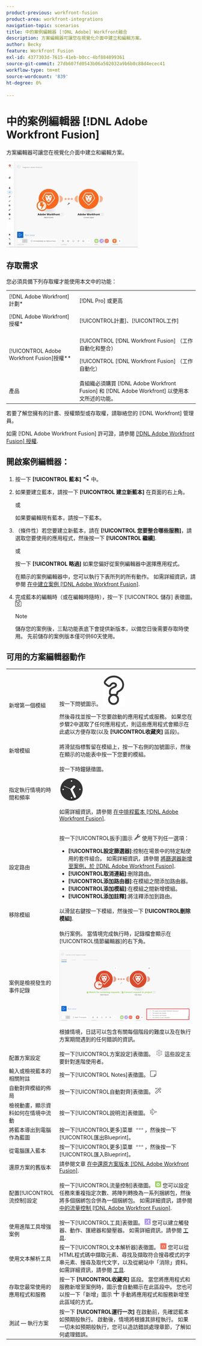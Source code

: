 ```yaml
---
product-previous: workfront-fusion
product-area: workfront-integrations
navigation-topic: scenarios
title: 中的案例編輯器 [!DNL Adobe] Workfront融合
description: 方案編輯器可讓您在視覺化介面中建立和編輯方案。
author: Becky
feature: Workfront Fusion
exl-id: 4377303d-7615-41eb-b0cc-4bf884899361
source-git-commit: 27db607fd0543b06a502032a9b6b0c88d4ecec41
workflow-type: tm+mt
source-wordcount: '839'
ht-degree: 0%

---
```


# 中的案例編輯器 [!DNL Adobe Workfront Fusion]

方案編輯器可讓您在視覺化介面中建立和編輯方案。

![](assets/scenario-editor-350x228.jpg)

## 存取需求

您必須具備下列存取權才能使用本文中的功能：

<table style="table-layout:auto"> 
 <col> 
 <col> 
 <tbody> 
  <tr> 
    <td role="rowheader">[!DNL Adobe Workfront] 計劃*</td> 
   <td> <p>[!DNL Pro] 或更高</p> </td> 
  </tr> 
  <tr data-mc-conditions=""> 
   <td role="rowheader">[!DNL Adobe Workfront] 授權*</td> 
   <td> <p>[!UICONTROL計畫]、[!UICONTROL工作]</p> </td> 
  </tr> 
  <tr> 
   <td role="rowheader">[!UICONTROL Adobe Workfront Fusion]授權**</td> 
   <td> <p>[!UICONTROL [!DNL Workfront Fusion] （工作自動化和整合） </p><p>[!UICONTROL [!DNL Workfront Fusion] （工作自動化）</p>  </td> 
  </tr> 
  <tr> 
   <td role="rowheader">產品</td> 
   <td>貴組織必須購買 [!DNL Adobe Workfront Fusion] 和 [!DNL Adobe Workfront] 以使用本文所述的功能。</td> 
  </tr> 
 </tbody> 
</table>

若要了解您擁有的計畫、授權類型或存取權，請聯絡您的 [!DNL Workfront] 管理員。

如需 [!DNL Adobe Workfront Fusion] 許可證，請參閱 [[!DNL Adobe Workfront Fusion] 授權](../../workfront-fusion/get-started/license-automation-vs-integration.md).

## 開啟案例編輯器：

1. 按一下 **[!UICONTROL 藍本]** ![](assets/scenarios-icon.png) 中。

1. 如果要建立藍本，請按一下 **[!UICONTROL 建立新藍本]** 在頁面的右上角。

   或

   如果要編輯現有藍本，請按一下藍本。

1. （條件性）若您要建立新藍本，請在 **[!UICONTROL 您要整合哪些服務]**，請選取您要使用的應用程式，然後按一下 **[!UICONTROL 繼續]**.

   或

   按一下 **[!UICONTROL 略過]** 如果您偏好從案例編輯器中選擇應用程式。

   在顯示的案例編輯器中，您可以執行下表所列的所有動作。 如需詳細資訊，請參閱 [在中建立案例 [!DNL Adobe Workfront Fusion]](../../workfront-fusion/scenarios/create-a-scenario.md).

1. 完成藍本的編輯時（或在編輯時隨時），按一下 [!UICONTROL 儲存] 表徵圖。 ![](assets/save-icon.gif)

   >[!NOTE]
   >
   >儲存您的案例後，三點功能表底下會提供新版本，以備您日後需要存取時使用。 先前儲存的案例版本僅可供60天使用。

## 可用的方案編輯器動作

<table style="table-layout:auto"> 
<tbody>
  <tr>
     <td role="rowheader">新增第一個模組</td>
     <td> <p>按一下問號圖示。 <img src="assets/question-mark-full-size.png"></p> <p> 然後尋找並按一下您要啟動的應用程式或服務。 如果您在步驟2中選取了任何應用程式，則這些應用程式會顯示在此處以方便存取(以及 <strong>[!UICONTROL收藏夾]</strong> 區段)。</p> </td>
  </tr>
  <tr>
     <td role="rowheader">新增模組</td>
     <td>將滑鼠指標暫留在模組上，按一下右側的加號圖示，然後在顯示的功能表中按一下您要的模組。</td>
  </tr>  
  <tr>   
     <td role="rowheader">指定執行情境的時間和頻率</td>  
      <td> <p>按一下時鐘錶徵圖。 </p> <p> <img src="assets/clock-icon.gif"> </p> <p>如需詳細資訊，請參閱 <a href="../../workfront-fusion/scenarios/schedule-a-scenario.md" class="MCXref xref">在中排程藍本 [!DNL Adobe Workfront Fusion]</a>.</p> </td>
  </tr>  
  <tr>
     <td role="rowheader">設定路由</td>   
     <td> <p>按一下[!UICONTROL扳手]圖示 <img src="assets/wrench-icon.gif"> 使用下列任一選項：</p>    
       <ul>
         <li><strong>[!UICONTROL設定篩選器]</strong>:控制在場景中的特定點使用的套件組合。 如需詳細資訊，請參閱 <a href="../../workfront-fusion/scenarios/add-a-filter-to-a-scenario.md" class="MCXref xref">將篩選器新增至案例，於 [!DNL Adobe Workfront Fusion]</a>.</li>     
         <li><strong>[!UICONTROL取消連結]</strong>:刪除路由。</li>     
         <li><strong>[!UICONTROL添加路由器]</strong>:在模組之間添加路由器。 </li>     
         <li><strong>[!UICONTROL添加模組]</strong>:在模組之間新增模組。</li>     
         <li><strong>[!UICONTROL添加註釋]</strong>:將注釋添加到路由。</li>   
       </ul> 
     </td>  
  </tr>  
  <tr>  
     <td role="rowheader">移除模組</td>   
     <td>以滑鼠右鍵按一下模組，然後按一下 <strong>[!UICONTROL刪除模組]</strong>.</td>  
   </tr>  
   <tr> 
     <td role="rowheader">案例是檢視發生的事件記錄</td>     
     <td> 
       <p>執行案例。 當情境完成執行時，記錄檔會顯示在[!UICONTROL情節編輯器]的右下角。 </p> <p> <img src="assets/log-350x189.png" style="width: 350;height: 189;"> </p> <p>根據情境，日誌可以包含有關每個階段的難度以及在執行方案期間遇到的任何錯誤的資訊。</p> 
     </td>  
   </tr>  
   <tr>   
     <td role="rowheader">配置方案設定</td>   
     <td>按一下[!UICONTROL方案設定]表徵圖。 <img src="assets/gear-icon-settings.png"> 這些設定主要針對進階使用者。</td>  
   </tr>  
   <tr>   
     <td role="rowheader">輸入或檢視藍本的相關附註</td>   
     <td>按一下[!UICONTROL Notes]表徵圖。 <img src="assets/notes-icon.gif"></td>  
   </tr>  
   <tr> 
     <td role="rowheader">自動對齊模組的佈局 </td>   
     <td>按一下[!UICONTROL自動對齊]表徵圖。 <img src="assets/auto-align-icon.gif"></td>  </tr>  <tr>   <td role="rowheader">檢視動畫，顯示資料如何在情境中流動</td>   <td>按一下[!UICONTROL說明流]表徵圖。 <img src="assets/explain-flow-airplane-icon.gif"></td>  
   </tr>  
   <tr> 
     <td role="rowheader">將藍本導出到電腦作為藍圖</td>   
     <td>按一下[!UICONTROL更多]菜單 <img src="assets/more-icon.png">，然後按一下[!UICONTROL匯出Blueprint]。</td>  
   </tr>  
   <tr>   
     <td role="rowheader">從電腦匯入藍本</td>   
     <td>按一下[!UICONTROL更多]菜單 <img src="assets/more-icon.png">，然後按一下[!UICONTROL匯入Blueprint]。</td>  
   </tr>  
   <tr>   
     <td role="rowheader">還原方案的舊版本</td>   
     <td>請參閱文章 <a href="../../workfront-fusion/scenarios/restore-a-scenario-version.md" class="MCXref xref">在中還原方案版本 [!DNL Adobe Workfront Fusion]</a>.</td>  
   </tr>  
   <tr> 
     <td role="rowheader">配置[!UICONTROL流控制]設定</td>   
     <td> <p>按一下[!UICONTROL流量控制]表徵圖。 <img src="assets/flow-control-icon.gif"> 您可以設定任務來重複指定次數、將陣列轉換為一系列捆綁包，然後將多個捆綁包合併為一個捆綁包。 如需詳細資訊，請參閱 <a href="../../workfront-fusion/apps-and-their-modules/flow-control.md" class="MCXref xref">中的流量控制 [!DNL Adobe Workfront Fusion]</a>.</p> </td>  
   </tr>  
   <tr> 
     <td role="rowheader">使用進階工具增強案例</td>   
     <td>按一下[!UICONTROL工具]表徵圖。 <img src="assets/tools-icon.gif"> 您可以建立觸發器、動作、匯總器和變壓器。 如需詳細資訊，請參閱 <a href="../../workfront-fusion/apps-and-their-modules/tools-modules.md" class="MCXref xref">工具</a>.</td>  
   </tr>  
   <tr> 
     <td role="rowheader">使用文本解析工具</td>   
     <td>按一下[!UICONTROL文本解析器]表徵圖。 <img src="assets/text-parser-icon.gif"> 您可以從HTML程式碼中擷取元素、尋找及擷取符合搜尋模式的字串元素、搜尋及取代文字，以及從網站中「消除」資料。 如需詳細資訊，請參閱 <a href="../../workfront-fusion/apps-and-their-modules/tools-modules.md" class="MCXref xref">工具</a>.</td>  
   </tr>  
   <tr> 
     <td role="rowheader">存取您最常使用的應用程式和服務</td>   
     <td> 按一下 <strong>[!UICONTROL收藏夾]</strong> 區段。 當您將應用程式和服務新增至案例時，圖示會自動顯示在此區段中。 您也可以按一下「新增」圖示 <img src="assets/add-icon.gif"> 手動將應用程式和服務新增至此區域的方式。</td>  
   </tr>  
   <tr> 
     <td role="rowheader">測試 — 執行方案</td>   
     <td>按一下 <strong>[!UICONTROL運行一次]</strong> 在啟動前，先確認藍本如預期般執行。 啟動後，情境將根據其排程執行。 如果一切未如預期般執行，您可以造訪錯誤處理章節，了解如何處理錯誤。</td> 
   </tr> 
</tbody>
</table>
